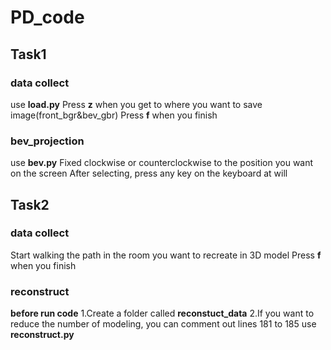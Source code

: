 # PD_code
## Task1
### data collect
use **load.py**
Press **z** when you get to where you want to save image(front_bgr&bev_gbr)
Press **f** when you finish
### bev_projection
use **bev.py**
Fixed clockwise or counterclockwise to the position you want on the screen
After selecting, press any key on the keyboard at will
## Task2
### data collect
Start walking the path in the room you want to recreate in 3D model
Press **f** when you finish
### reconstruct
**before run code**
1.Create a folder called **reconstuct_data**
2.If you want to reduce the number of modeling, you can comment out lines 181 to 185
use **reconstruct.py**
